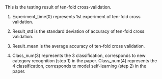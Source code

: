 This is the testing result of ten-fold cross-validation.

1. Experiment_time(0) represents 1st experiment of ten-fold cross validation.

2. Result_std is the standard deviation of accuracy of ten-fold cross validation.

3. Result_mean is the average accuracy of ten-fold cross validation.

4. Class_num(3) represents the 3 classification, corresponds to new category recognition (step 1) in the paper. Class_num(4) represents the 4 classification, corresponds to model self-learning (step 2) in the paper.